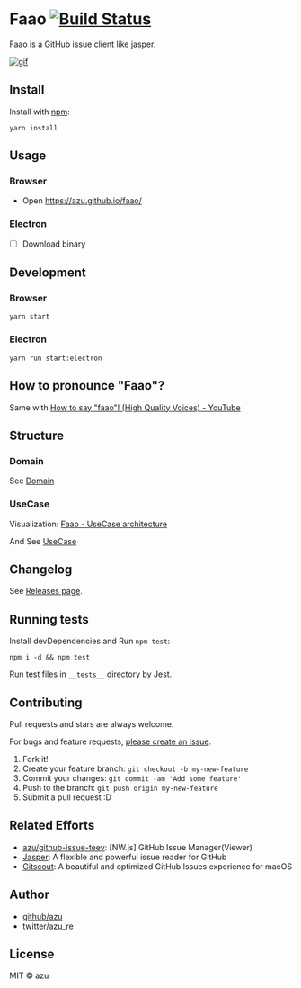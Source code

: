# Faao [![Build Status](https://travis-ci.org/azu/faao.svg?branch=master)](https://travis-ci.org/azu/faao)

Faao is a GitHub issue client like jasper.

[![gif](https://media.giphy.com/media/xUOrweo4UAStll4QP6/giphy.gif)](https://giphy.com/gifs/xUOrweo4UAStll4QP6/fullscreen)

## Install

Install with [npm](https://www.npmjs.com/):

    yarn install

## Usage

### Browser

- Open <https://azu.github.io/faao/>

### Electron

- [ ] Download binary

## Development

### Browser

    yarn start
    
### Electron

    yarn run start:electron

## How to pronounce "Faao"?

Same with [How to say "faao"! (High Quality Voices) - YouTube](https://www.youtube.com/watch?v=m4BPcZeOBpw "How to say &#34;faao&#34;! (High Quality Voices) - YouTube")

## Structure

### Domain

See [Domain](./docs/domain.md)

### UseCase

Visualization: [Faao - UseCase architecture](https://azu.github.io/faao/meta/use-case.html "Faao - UseCase architecture")

And See [UseCase](./docs/use-case.md)

## Changelog

See [Releases page](https://github.com/azu/faao/releases).

## Running tests

Install devDependencies and Run `npm test`:

    npm i -d && npm test

Run test files in `__tests__` directory by Jest.

## Contributing

Pull requests and stars are always welcome.

For bugs and feature requests, [please create an issue](https://github.com/azu/faao/issues).

1. Fork it!
2. Create your feature branch: `git checkout -b my-new-feature`
3. Commit your changes: `git commit -am 'Add some feature'`
4. Push to the branch: `git push origin my-new-feature`
5. Submit a pull request :D

## Related Efforts

- [azu/github-issue-teev](https://github.com/azu/github-issue-teev): [NW.js] GitHub Issue Manager(Viewer)
- [Jasper](https://jasperapp.io/): A flexible and powerful issue reader for GitHub
- [Gitscout](https://gitscout.com/ "Gitscout | A beautiful and optimized GitHub Issues experience for macOS"): A beautiful and optimized GitHub Issues experience for macOS

## Author

- [github/azu](https://github.com/azu)
- [twitter/azu_re](https://twitter.com/azu_re)

## License

MIT © azu
